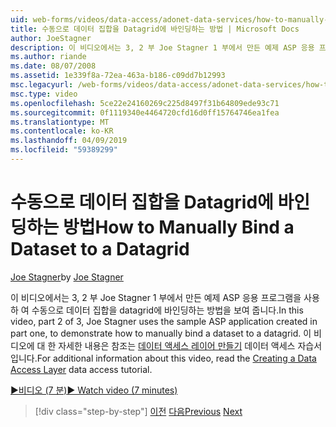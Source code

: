 ```yaml
---
uid: web-forms/videos/data-access/adonet-data-services/how-to-manually-bind-a-dataset-to-a-datagrid
title: 수동으로 데이터 집합을 Datagrid에 바인딩하는 방법 | Microsoft Docs
author: JoeStagner
description: 이 비디오에서는 3, 2 부 Joe Stagner 1 부에서 만든 예제 ASP 응용 프로그램을 사용 하 여 수동으로 데이터 집합을 datagrid에 바인딩하는 방법을 보여 줍니다. For...
ms.author: riande
ms.date: 08/07/2008
ms.assetid: 1e339f8a-72ea-463a-b186-c09dd7b12993
msc.legacyurl: /web-forms/videos/data-access/adonet-data-services/how-to-manually-bind-a-dataset-to-a-datagrid
msc.type: video
ms.openlocfilehash: 5ce22e24160269c225d8497f31b64809ede93c71
ms.sourcegitcommit: 0f1119340e4464720cfd16d0ff15764746ea1fea
ms.translationtype: MT
ms.contentlocale: ko-KR
ms.lasthandoff: 04/09/2019
ms.locfileid: "59389299"
---
```

# <a name="how-to-manually-bind-a-dataset-to-a-datagrid"></a><span data-ttu-id="5bb48-104">수동으로 데이터 집합을 Datagrid에 바인딩하는 방법</span><span class="sxs-lookup"><span data-stu-id="5bb48-104">How to Manually Bind a Dataset to a Datagrid</span></span>

<span data-ttu-id="5bb48-105">[Joe Stagner](https://github.com/JoeStagner)</span><span class="sxs-lookup"><span data-stu-id="5bb48-105">by [Joe Stagner](https://github.com/JoeStagner)</span></span>

<span data-ttu-id="5bb48-106">이 비디오에서는 3, 2 부 Joe Stagner 1 부에서 만든 예제 ASP 응용 프로그램을 사용 하 여 수동으로 데이터 집합을 datagrid에 바인딩하는 방법을 보여 줍니다.</span><span class="sxs-lookup"><span data-stu-id="5bb48-106">In this video, part 2 of 3, Joe Stagner uses the sample ASP application created in part one, to demonstrate how to manually bind a dataset to a datagrid.</span></span> <span data-ttu-id="5bb48-107">이 비디오에 대 한 자세한 내용은 참조는 [데이터 액세스 레이어 만들기](../../../overview/data-access/introduction/creating-a-data-access-layer-vb.md) 데이터 액세스 자습서입니다.</span><span class="sxs-lookup"><span data-stu-id="5bb48-107">For additional information about this video, read the [Creating a Data Access Layer](../../../overview/data-access/introduction/creating-a-data-access-layer-vb.md) data access tutorial.</span></span>

[<span data-ttu-id="5bb48-108">&#9654;비디오 (7 분)</span><span class="sxs-lookup"><span data-stu-id="5bb48-108">&#9654; Watch video (7 minutes)</span></span>](https://channel9.msdn.com/Blogs/ASP-NET-Site-Videos/how-to-manually-bind-a-dataset-to-a-datagrid)

> [!div class="step-by-step"]
> <span data-ttu-id="5bb48-109">[이전](data-access-layers-in-aspnet-applications.md)
> [다음](how-to-work-with-datasets-and-filters-from-an-asp-application.md)</span><span class="sxs-lookup"><span data-stu-id="5bb48-109">[Previous](data-access-layers-in-aspnet-applications.md)
[Next](how-to-work-with-datasets-and-filters-from-an-asp-application.md)</span></span>

